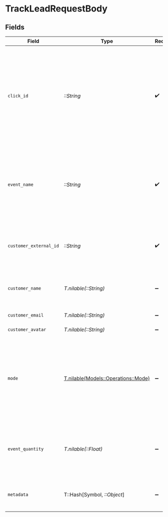 # TrackLeadRequestBody


## Fields

| Field                                                                                                                                                                                                                                                                                        | Type                                                                                                                                                                                                                                                                                         | Required                                                                                                                                                                                                                                                                                     | Description                                                                                                                                                                                                                                                                                  | Example                                                                                                                                                                                                                                                                                      |
| -------------------------------------------------------------------------------------------------------------------------------------------------------------------------------------------------------------------------------------------------------------------------------------------- | -------------------------------------------------------------------------------------------------------------------------------------------------------------------------------------------------------------------------------------------------------------------------------------------- | -------------------------------------------------------------------------------------------------------------------------------------------------------------------------------------------------------------------------------------------------------------------------------------------- | -------------------------------------------------------------------------------------------------------------------------------------------------------------------------------------------------------------------------------------------------------------------------------------------- | -------------------------------------------------------------------------------------------------------------------------------------------------------------------------------------------------------------------------------------------------------------------------------------------- |
| `click_id`                                                                                                                                                                                                                                                                                   | *::String*                                                                                                                                                                                                                                                                                   | :heavy_check_mark:                                                                                                                                                                                                                                                                           | The unique ID of the click that the lead conversion event is attributed to. You can read this value from `dub_id` cookie. If an empty string is provided, Dub will try to find an existing customer with the provided `customerExternalId` and use the `clickId` from the customer if found. |                                                                                                                                                                                                                                                                                              |
| `event_name`                                                                                                                                                                                                                                                                                 | *::String*                                                                                                                                                                                                                                                                                   | :heavy_check_mark:                                                                                                                                                                                                                                                                           | The name of the lead event to track. Can also be used as a unique identifier to associate a given lead event for a customer for a subsequent sale event (via the `leadEventName` prop in `/track/sale`).                                                                                     | Sign up                                                                                                                                                                                                                                                                                      |
| `customer_external_id`                                                                                                                                                                                                                                                                       | *::String*                                                                                                                                                                                                                                                                                   | :heavy_check_mark:                                                                                                                                                                                                                                                                           | The unique ID of the customer in your system. Will be used to identify and attribute all future events to this customer.                                                                                                                                                                     |                                                                                                                                                                                                                                                                                              |
| `customer_name`                                                                                                                                                                                                                                                                              | *T.nilable(::String)*                                                                                                                                                                                                                                                                        | :heavy_minus_sign:                                                                                                                                                                                                                                                                           | The name of the customer. If not passed, a random name will be generated (e.g. “Big Red Caribou”).                                                                                                                                                                                           |                                                                                                                                                                                                                                                                                              |
| `customer_email`                                                                                                                                                                                                                                                                             | *T.nilable(::String)*                                                                                                                                                                                                                                                                        | :heavy_minus_sign:                                                                                                                                                                                                                                                                           | The email address of the customer.                                                                                                                                                                                                                                                           |                                                                                                                                                                                                                                                                                              |
| `customer_avatar`                                                                                                                                                                                                                                                                            | *T.nilable(::String)*                                                                                                                                                                                                                                                                        | :heavy_minus_sign:                                                                                                                                                                                                                                                                           | The avatar URL of the customer.                                                                                                                                                                                                                                                              |                                                                                                                                                                                                                                                                                              |
| `mode`                                                                                                                                                                                                                                                                                       | [T.nilable(Models::Operations::Mode)](../../models/operations/mode.md)                                                                                                                                                                                                                       | :heavy_minus_sign:                                                                                                                                                                                                                                                                           | The mode to use for tracking the lead event. `async` will not block the request; `wait` will block the request until the lead event is fully recorded in Dub; `deferred` will defer the lead event creation to a subsequent request.                                                         |                                                                                                                                                                                                                                                                                              |
| `event_quantity`                                                                                                                                                                                                                                                                             | *T.nilable(::Float)*                                                                                                                                                                                                                                                                         | :heavy_minus_sign:                                                                                                                                                                                                                                                                           | The numerical value associated with this lead event (e.g., number of provisioned seats in a free trial). If defined as N, the lead event will be tracked N times.                                                                                                                            |                                                                                                                                                                                                                                                                                              |
| `metadata`                                                                                                                                                                                                                                                                                   | T::Hash[Symbol, *::Object*]                                                                                                                                                                                                                                                                  | :heavy_minus_sign:                                                                                                                                                                                                                                                                           | Additional metadata to be stored with the lead event. Max 10,000 characters.                                                                                                                                                                                                                 |                                                                                                                                                                                                                                                                                              |